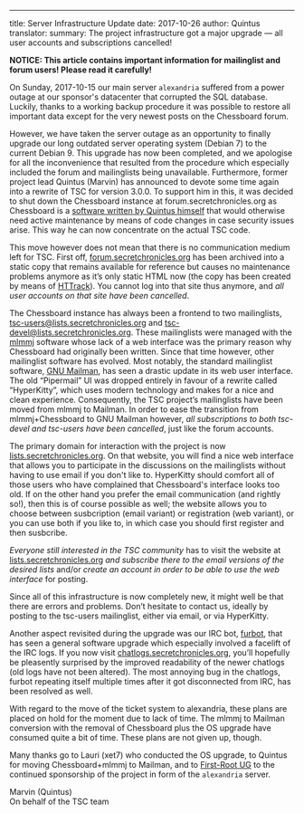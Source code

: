 ---
title: Server Infrastructure Update
date: 2017-10-26
author: Quintus
translator:
summary: The project infrastructure got a major upgrade — all user accounts and subscriptions cancelled!

**NOTICE: This article contains important information for mailinglist and forum users! Please read it carefully!**

On Sunday, 2017-10-15 our main server `alexandria` suffered from a
power outage at our sponsor's datacenter that corrupted the SQL
database. Luckily, thanks to a working backup procedure it was
possible to restore all important data except for the very newest
posts on the Chessboard forum.

However, we have taken the server outage as an opportunity to finally
upgrade our long outdated server operating system (Debian 7) to the
current Debian 9. This upgrade has now been completed, and we
apologise for all the inconvenience that resulted from the procedure
which especially included the forum and mailinglists being
unavailable. Furthermore, former project lead Quintus (Marvin) has
announced to devote some time again into a rewrite of TSC for version
3.0.0. To support him in this, it was decided to shut down the
Chessboard instance at forum.secretchronicles.org as Chessboard is a
[software written by Quintus himself][1] that would otherwise need
active maintenance by means of code changes in case security issues
arise. This way he can now concentrate on the actual TSC code.

This move however does not mean that there is no communication medium
left for TSC. First off, [forum.secretchronicles.org][2] has been
archived into a static copy that remains available for reference but
causes no maintenance problems anymore as it’s only static HTML now
(the copy has been created by means of [HTTrack][3]). You cannot log
into that site thus anymore, and *all user accounts on that site have
been cancelled*.

The Chessboard instance has always been a frontend to two
mailinglists, tsc-users@lists.secretchronicles.org and
tsc-devel@lists.secretchronicles.org. These mailinglists were managed
with the [mlmmj][4] software whose lack of a web interface was the
primary reason why Chessboard had originally been written. Since that
time however, other mailinglist software has evolved. Most notably,
the standard mailinglist software, [GNU Mailman][5], has seen a
drastic update in its web user interface. The old “Pipermail” UI was
dropped entirely in favour of a rewrite called “HyperKitty”, which
uses modern technology and makes for a nice and clean
experience. Consequently, the TSC project’s mailinglists have been
moved from mlmmj to Mailman. In order to ease the transition from
mlmmj+Chessboard to GNU Mailman however, *all subscriptions to both
tsc-devel and tsc-users have been cancelled*, just like the forum
accounts.

The primary domain for interaction with the project is now
[lists.secretchronicles.org][6]. On that website, you will find a nice
web interface that allows you to participate in the discussions on the
mailinglists without having to use email if you don't like
to. HyperKitty should comfort all of those users who have complained
that Chessboard's interface looks too old. If on the other hand you
prefer the email communication (and rightly so!), then this is of
course possible as well; the website allows you to choose between
susbcription (email variant) or registration (web variant), or you can
use both if you like to, in which case you should first register and
then susbcribe.

*Everyone still interested in the TSC community* has to visit the
website at [lists.secretchronicles.org][6] *and subscribe there to the
email versions of the desired lists* and/or *create an account in
order to be able to use the web interface* for posting.

Since all of this infrastructure is now completely new, it might well
be that there are errors and problems. Don’t hesitate to contact us,
ideally by posting to the tsc-users mailinglist, either via email, or
via HyperKitty.

Another aspect revisited during the upgrade was our IRC bot,
[furbot][8], that has seen a general software upgrade which especially
involved a facelift of the IRC logs. If you now visit
[chatlogs.secretchronicles.org][9], you’ll hopefully be pleasently
surprised by the improved readability of the newer chatlogs (old logs
have not been altered). The most annoying bug in the chatlogs, furbot
repeating itself multiple times after it got disconnected from IRC,
has been resolved as well.

With regard to the move of the ticket system to alexandria,
these plans are placed on hold for the moment due to lack of time. The
mlmmj to Mailman conversion with the removal of Chessboard plus the OS
upgrade have consumed quite a bit of time. These plans are not given
up, though.

Many thanks go to Lauri (xet7) who conducted the OS upgrade, to
Quintus for moving Chessboard+mlmmj to Mailman, and to [First-Root
UG][7] to the continued sponsorship of the project in form of the
`alexandria` server.

Marvin (Quintus)<br/>
On behalf of the TSC team

[1]: https://github.com/Quintus/chessboard
[2]: https://forum.secretchronicles.org/
[3]: http://www.httrack.com/
[4]: http://mlmmj.org/
[5]: http://list.org/
[6]: https://lists.secretchronicles.org/
[7]: http://first-root.com/
[8]: https://github.com/Secretchronicles/furbot
[9]: https://chatlogs.secretchronicles.org/
